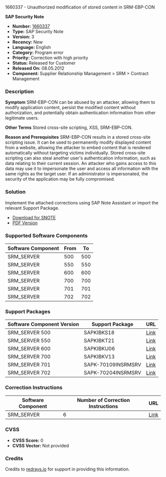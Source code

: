 1660337 - Unauthorized modification of stored content in SRM-EBP-CON

**SAP Security Note**

- **Number:** [1660337](https://me.sap.com/servicessupport/knowledge)
- **Type:** SAP Security Note
- **Version:** 3
- **Recency:** New
- **Language:** English
- **Category:** Program error
- **Priority:** Correction with high priority
- **Status:** Released for Customer
- **Released On:** 08.05.2012
- **Component:** Supplier Relationship Management > SRM > Contract Management

### Description

**Symptom**
SRM-EBP-CON can be abused by an attacker, allowing them to modify application content, persist the modified content without authorization, and potentially obtain authentication information from other legitimate users.

**Other Terms**
Stored cross-site scripting, XSS, SRM-EBP-CON.

**Reason and Prerequisites**
SRM-EBP-CON results in a stored cross-site scripting issue. It can be used to permanently modify displayed content from a website, allowing the attacker to embed content that is rendered automatically without targeting victims individually. Stored cross-site scripting can also steal another user's authentication information, such as data relating to their current session. An attacker who gains access to this data may use it to impersonate the user and access all information with the same rights as the target user. If an administrator is impersonated, the security of the application may be fully compromised.

### Solution
Implement the attached corrections using SAP Note Assistant or import the relevant Support Package.

- [Download for SNOTE](https://notesdownloads.sap.com/note/0040000009859072017)
- [PDF Version](https://userapps.support.sap.com/sap/support/sfm/notes/print/0001660337?language=en-US&token=3D4FB49E25265E7927513AB85A5A536D)

### Supported Software Components

| Software Component | From | To |
|--------------------|------|----|
| SRM_SERVER         | 500  | 500 |
| SRM_SERVER         | 550  | 550 |
| SRM_SERVER         | 600  | 600 |
| SRM_SERVER         | 700  | 700 |
| SRM_SERVER         | 701  | 701 |
| SRM_SERVER         | 702  | 702 |

### Support Packages

| Software Component Version | Support Package         | URL                                       |
|----------------------------|-------------------------|-------------------------------------------|
| SRM_SERVER 500             | SAPKIBKS18              | [Link](https://me.sap.com/supportpackage/SAPKIBKS18) |
| SRM_SERVER 550             | SAPKIBKT21              | [Link](https://me.sap.com/supportpackage/SAPKIBKT21) |
| SRM_SERVER 600             | SAPKIBKU06              | [Link](https://me.sap.com/supportpackage/SAPKIBKU06) |
| SRM_SERVER 700             | SAPKIBKV13              | [Link](https://me.sap.com/supportpackage/SAPKIBKV13) |
| SRM_SERVER 701             | SAPK-70109INSRMSRV      | [Link](https://me.sap.com/supportpackage/SAPK-70109INSRMSRV) |
| SRM_SERVER 702             | SAPK-70204INSRMSRV      | [Link](https://me.sap.com/supportpackage/SAPK-70204INSRMSRV) |

### Correction Instructions

| Software Component | Number of Correction Instructions | URL                                             |
|--------------------|-----------------------------------|-------------------------------------------------|
| SRM_SERVER         | 6                                 | [Link](https://me.sap.com/corrins/0001660337/551) |

### CVSS

- **CVSS Score:** 0
- **CVSS Vector:** Not provided

### Credits
Credits to [redrays.io](https://redrays.io) for support in providing this information.